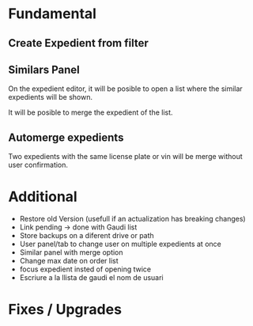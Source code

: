 # Fundamental

## Create Expedient from filter

## Similars Panel
On the expedient editor,
it will be posible to open a list
where the similar expedients will be shown.

It will be posible to merge the expedient of the list.

## Automerge expedients
Two expedients with the same license plate or vin
will be merge without user confirmation.

# Additional

- Restore old Version (usefull if an actualization has breaking changes)
- Link pending -> done with Gaudi list
- Store backups on a diferent drive or path
- User panel/tab to change user on multiple expedients at once
- Similar panel with merge option
- Change max date on order list
- focus expedient insted of opening twice
- Escriure a la llista de gaudi el nom de usuari

# Fixes / Upgrades
